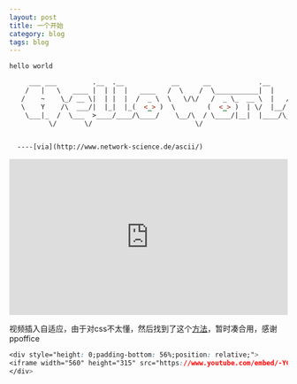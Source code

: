 ```yaml
---
layout: post
title: 一个开始
category: blog
tags: blog
---
```


```html
hello world
```

```html
     ___ ___         .__  .__            __      __            .__       .___  ._.                                                   .__
    /   |   \   ____ |  | |  |   ____   /  \    /  \___________|  |    __| _/  | |   __  _  ____ __  ________ __  ______  _  __ ____ |__|    _____   ____
   /    ~    \_/ __ \|  | |  |  /  _ \  \   \/\/   /  _ \_  __ \  |   / __ |   | |   \ \/ \/ /  |  \/  ___/  |  \/  _ \ \/ \/ // __ \|  |   /     \_/ __ \
   \    Y    /\  ___/|  |_|  |_(  <_> )  \        (  <_> )  | \/  |__/ /_/ |    \|    \     /|  |  /\___ \|  |  (  <_> )     /\  ___/|  |  |  Y Y  \  ___/
    \___|_  /  \___  >____/____/\____/    \__/\  / \____/|__|  |____/\____ |    __     \/\_/ |____//____  >____/ \____/ \/\_/  \___  >__| /\__|_|  /\___  >
          \/       \/                          \/                         \/    \/                      \/                         \/     \/     \/     \/


  ----[via](http://www.network-science.de/ascii/)
```


<div style="height: 0;padding-bottom: 56%;position: relative;">
<iframe width="560" height="315" src="https://www.youtube.com/embed/cgLEFciA7SI" frameborder="0" allowfullscreen="" style="position: absolute;height: 100%;width: 100%;"></iframe>
</div>


视频插入自适应，由于对css不太懂，然后找到了这个[方法](https://github.com/ppoffice/hexo-theme-minos/issues/2)，暂时凑合用，感谢 ppoffice

```css
<div style="height: 0;padding-bottom: 56%;position: relative;">
<iframe width="560" height="315" src="https://www.youtube.com/embed/-YGDyPAwQz0" frameborder="0" allowfullscreen="" style="position: absolute;height: 100%;width: 100%;"></iframe>
</div>
```



